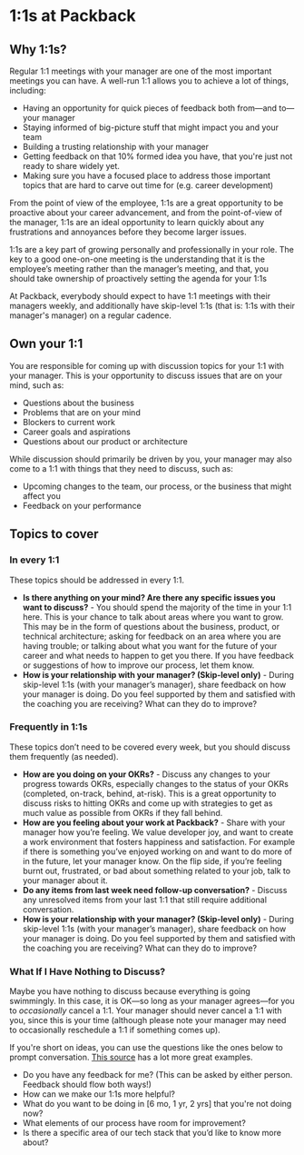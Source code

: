 # 1:1s at Packback

## Why 1:1s?

Regular 1:1 meetings with your manager are one of the most important meetings you can have. A well-run 1:1 allows you to achieve a lot of things, including:

- Having an opportunity for quick pieces of feedback both from—and to—your manager
- Staying informed of big-picture stuff that might impact you and your team
- Building a trusting relationship with your manager
- Getting feedback on that 10% formed idea you have, that you're just not ready to share widely yet.
- Making sure you have a focused place to address those important topics that are hard to carve out time for (e.g. career development)

From the point of view of the employee, 1:1s are a great opportunity to be proactive about your career advancement, and from the point-of-view of the manager, 1:1s are an ideal opportunity to learn quickly about any frustrations and annoyances before they become larger issues.

1:1s are a key part of growing personally and professionally in your role. The key to a good one-on-one meeting is the understanding that it is the employee’s meeting rather than the manager’s meeting, and that, you should take ownership of proactively setting the agenda for your 1:1s

At Packback, everybody should expect to have 1:1 meetings with their managers weekly, and additionally have skip-level 1:1s (that is: 1:1s with their manager's manager) on a regular cadence.

## Own your 1:1

You are responsible for coming up with discussion topics for your 1:1 with your manager. This is your opportunity to discuss issues that are on your mind, such as:

- Questions about the business
- Problems that are on your mind
- Blockers to current work
- Career goals and aspirations
- Questions about our product or architecture

While discussion should primarily be driven by you, your manager may also come to a 1:1 with things that they need to discuss, such as:

- Upcoming changes to the team, our process, or the business that might affect you
- Feedback on your performance

## Topics to cover

### In every 1:1

These topics should be addressed in every 1:1.

- **Is there anything on your mind? Are there any specific issues you want to discuss?** - You should spend the majority of the time in your 1:1 here. This is your chance to talk about areas where you want to grow. This may be in the form of questions about the business, product, or technical architecture; asking for feedback on an area where you are having trouble; or talking about what you want for the future of your career and what needs to happen to get you there. If you have feedback or suggestions of how to improve our process, let them know.
- **How is your relationship with your manager? (Skip-level only)** - 
During skip-level 1:1s (with your manager’s manager), share feedback on how your manager is doing. Do you feel supported by them and satisfied with the coaching you are receiving? What can they do to improve?

### Frequently in 1:1s

These topics don’t need to be covered every week, but you should discuss them frequently (as needed).

- **How are you doing on your OKRs?** - Discuss any changes to your progress towards OKRs, especially changes to the status of your OKRs (completed, on-track, behind, at-risk). This is a great opportunity to discuss risks to hitting OKRs and come up with strategies to get as much value as possible from OKRs if they fall behind.
- **How are you feeling about your work at Packback?** - Share with your manager how you’re feeling. We value developer joy, and want to create a work environment that fosters happiness and satisfaction. For example if there is something you’ve enjoyed working on and want to do more of in the future, let your manager know. On the flip side, if you’re feeling burnt out, frustrated, or bad about something related to your job, talk to your manager about it.
- **Do any items from last week need follow-up conversation?** - Discuss any unresolved items from your last 1:1 that still require additional conversation.
- **How is your relationship with your manager? (Skip-level only)** - During skip-level 1:1s (with your manager’s manager), share feedback on how your manager is doing. Do you feel supported by them and satisfied with the coaching you are receiving? What can they do to improve?

### What If I Have Nothing to Discuss?

Maybe you have nothing to discuss because everything is going swimmingly. In this case, it is OK—so long as your manager agrees—for you to _occasionally_ cancel a 1:1. Your manager should never cancel a 1:1 with you, since this is your time (although please note your manager may need to occasionally reschedule a 1:1 if something comes up).

If you're short on ideas, you can use the questions like the ones below to prompt conversation. [This source](https://getlighthouse.com/blog/one-on-one-meeting-questions-great-managers-ask/) has a lot more great examples.

- Do you have any feedback for me? (This can be asked by either person. Feedback should flow both ways!)
- How can we make our 1:1s more helpful?
- What do you want to be doing in [6 mo, 1 yr, 2 yrs] that you're not doing now?
- What elements of our process have room for improvement?
- Is there a specific area of our tech stack that you’d like to know more about?
